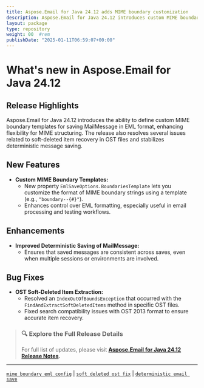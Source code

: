 ```yaml
---
title: Aspose.Email for Java 24.12 adds MIME boundary customization
description: Aspose.Email for Java 24.12 introduces custom MIME boundary templates and improves soft-deleted item recovery for OST files.
layout: package
type: repository
weight: 00	#rem
publishDate: "2025-01-11T06:59:07+00:00"
---
```


# What's new in Aspose.Email for Java 24.12

## Release Highlights

Aspose.Email for Java 24.12 introduces the ability to define custom MIME boundary templates for saving MailMessage in EML format, enhancing flexibility for MIME structuring. The release also resolves several issues related to soft-deleted item recovery in OST files and stabilizes deterministic message saving.

## New Features

- **Custom MIME Boundary Templates:**
  - New property `EmlSaveOptions.BoundariesTemplate` lets you customize the format of MIME boundary strings using a template (e.g., `"boundary--{#}"`).
  - Enhances control over EML formatting, especially useful in email processing and testing workflows.

## Enhancements

- **Improved Deterministic Saving of MailMessage:**
  - Ensures that saved messages are consistent across saves, even when multiple sessions or environments are involved.

## Bug Fixes

- **OST Soft-Deleted Item Extraction:**
  - Resolved an `IndexOutOfBoundsException` that occurred with the `FindAndExtractSoftDeletedItems` method in specific OST files.
  - Fixed search compatibility issues with OST 2013 format to ensure accurate item recovery.

> ### 🔍 Explore the Full Release Details
>
> For full list of updates, please visit **[Aspose.Email for Java 24.12 Release Notes](https://releases.aspose.com/email/java/release-notes/2024/aspose-email-for-java-24-12-release-notes/).**

---

[`mime boundary eml config`](https://search.aspose.com/q/mime-boundary-eml-config.html) | [`soft deleted ost fix`](https://search.aspose.com/q/soft-deleted-ost-fix.html) | [`deterministic email save`](https://search.aspose.com/q/deterministic-email-save.html)
